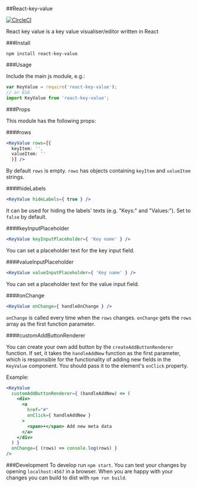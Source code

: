 ##React-key-value

[![CircleCI](https://circleci.com/gh/purposeindustries/react-key-value.svg?style=svg)](https://circleci.com/gh/purposeindustries/react-key-value)

React key value is a key value visualiser/editor written in React

###Install

```
npm install react-key-value
```

###Usage

Include the main js module, e.g.:

```js
var KeyValue = require('react-key-value');
// or ES6
import KeyValue from 'react-key-value';
```

###Props

This module has the following props:

####rows

```jsx
<KeyValue rows=[{
  keyItem: '',
  valueItem: ''
  }] />
```
By default `rows` is empty. `rows` has objects containing `keyItem` and `valueItem` strings.

####hideLabels

```jsx
<KeyValue hideLabels={ true } />
```
It can be used for hiding the labels' texts (e.g. "Keys:" and "Values:"). Set to `false` by default.

####keyInputPlaceholder

```jsx
<KeyValue keyInputPlaceholder={ 'Key name' } />
```
You can set a placeholder text for the key input field.

####valueInputPlaceholder

```jsx
<KeyValue valueInputPlaceholder={ 'Key name' } />
```
You can set a placeholder text for the value input field.

####onChange

```jsx
<KeyValue onChange={ handleOnChange } />
```
`onChange` is called every time when the `rows` changes. `onChange` gets the `rows` array as the first function parameter.

####customAddButtonRenderer

You can create your own add button by the `createAddButtonRenderer` function. If set, it takes the `handleAddNew` function as the first parameter, which is responsible for the functionality of adding new fields in the `KeyValue` component. You should pass it to the element's `onClick` property.

Example:

```jsx
<KeyValue
  customAddButtonRenderer={ (handleAddNew) => (
    <div>
      <a
        href="#"
        onClick={ handleAddNew }
      >
        <span>+</span> Add new meta data
      </a>
    </div>
  ) }
  onChange={ (rows) => console.log(rows) }
/>
```

###Development
To develop run `npm start`.
You can test your changes by opening `localhost:4567` in a browser.
When you are happy with your changes you can build to dist with `npm run build`.
